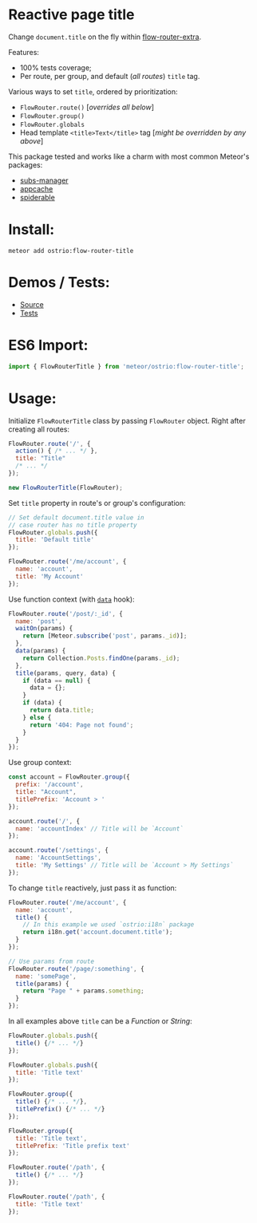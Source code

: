 Reactive page title
========
Change `document.title` on the fly within [flow-router-extra](https://github.com/VeliovGroup/flow-router).

Features:
 - 100% tests coverage;
 - Per route, per group, and default (*all routes*) `title` tag.

Various ways to set `title`, ordered by prioritization:
 - `FlowRouter.route()` [*overrides all below*]
 - `FlowRouter.group()`
 - `FlowRouter.globals`
 - Head template `<title>Text</title>` tag [*might be overridden by any above*]

This package tested and works like a charm with most common Meteor's packages:
 - [subs-manager](https://github.com/kadirahq/subs-manager)
 - [appcache](https://github.com/meteor/meteor/wiki/AppCache)
 - [spiderable](https://github.com/jazeee/jazeee-meteor-spiderable)

Install:
========
```shell
meteor add ostrio:flow-router-title
```

Demos / Tests:
========
 - [Source](https://github.com/VeliovGroup/Meteor-flow-router-title/tree/master/demo)
 - [Tests](https://github.com/VeliovGroup/Meteor-flow-router-title/tree/master/tests.js)

ES6 Import:
========
```jsx
import { FlowRouterTitle } from 'meteor/ostrio:flow-router-title';
```

Usage:
========
Initialize `FlowRouterTitle` class by passing `FlowRouter` object. Right after creating all routes:
```jsx
FlowRouter.route('/', {
  action() { /* ... */ },
  title: "Title"
  /* ... */
});

new FlowRouterTitle(FlowRouter);
```

Set `title` property in route's or group's configuration:
```jsx
// Set default document.title value in 
// case router has no title property
FlowRouter.globals.push({
  title: 'Default title'
});

FlowRouter.route('/me/account', {
  name: 'account',
  title: 'My Account'
});
```

Use function context (with [`data`](https://github.com/VeliovGroup/flow-router#data-hook) hook):
```jsx
FlowRouter.route('/post/:_id', {
  name: 'post',
  waitOn(params) {
    return [Meteor.subscribe('post', params._id)];
  },
  data(params) {
    return Collection.Posts.findOne(params._id);
  },
  title(params, query, data) {
    if (data == null) {
      data = {};
    }
    if (data) {
      return data.title;
    } else {
      return '404: Page not found';
    }
  }
});
```

Use group context:
```jsx
const account = FlowRouter.group({
  prefix: '/account',
  title: "Account",
  titlePrefix: 'Account > '
});

account.route('/', {
  name: 'accountIndex' // Title will be `Account`
});

account.route('/settings', {
  name: 'AccountSettings',
  title: 'My Settings' // Title will be `Account > My Settings`
});
```

To change `title` reactively, just pass it as function:
```jsx
FlowRouter.route('/me/account', {
  name: 'account',
  title() {
    // In this example we used `ostrio:i18n` package
    return i18n.get('account.document.title'); 
  }
});

// Use params from route
FlowRouter.route('/page/:something', {
  name: 'somePage',
  title(params) {
    return "Page " + params.something;
  }
});
```

In all examples above `title` can be a *Function* or *String*:
```jsx
FlowRouter.globals.push({
  title() {/* ... */}
});

FlowRouter.globals.push({
  title: 'Title text'
});

FlowRouter.group({
  title() {/* ... */},
  titlePrefix() {/* ... */}
});

FlowRouter.group({
  title: 'Title text',
  titlePrefix: 'Title prefix text'
});

FlowRouter.route('/path', {
  title() {/* ... */}
});

FlowRouter.route('/path', {
  title: 'Title text'
});
```
